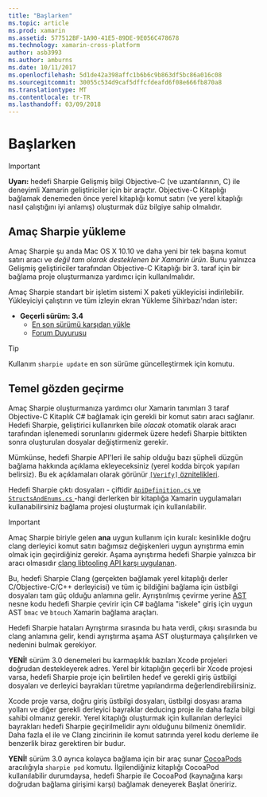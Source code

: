 ```yaml
---
title: "Başlarken"
ms.topic: article
ms.prod: xamarin
ms.assetid: 577512BF-1A90-41E5-89DE-9E056C478678
ms.technology: xamarin-cross-platform
author: asb3993
ms.author: amburns
ms.date: 10/11/2017
ms.openlocfilehash: 5d1de42a398affc1b6b6c9b863df5bc86a016c08
ms.sourcegitcommit: 30055c534d9caf5dffcfdeafd6f08e666fb870a8
ms.translationtype: MT
ms.contentlocale: tr-TR
ms.lasthandoff: 03/09/2018
---
```

# <a name="getting-started"></a>Başlarken

> [!IMPORTANT]
> **Uyarı:** hedefi Sharpie Gelişmiş bilgi Objective-C (ve uzantılarının, C) ile deneyimli Xamarin geliştiriciler için bir araçtır. Objective-C Kitaplığı bağlamak denemeden önce yerel kitaplığı komut satırı (ve yerel kitaplığı nasıl çalıştığını iyi anlamış) oluşturmak düz bilgiye sahip olmalıdır.

<a name="installing" />

## <a name="installing-objective-sharpie"></a>Amaç Sharpie yükleme

Amaç Sharpie şu anda Mac OS X 10.10 ve daha yeni bir tek başına komut satırı aracı ve _değil tam olarak desteklenen bir Xamarin ürün_. Bunu yalnızca Gelişmiş geliştiriciler tarafından Objective-C Kitaplığı bir 3. taraf için bir bağlama proje oluşturmanıza yardımcı için kullanılmalıdır.

Amaç Sharpie standart bir işletim sistemi X paketi yükleyicisi indirilebilir.
Yükleyiciyi çalıştırın ve tüm izleyin ekran Yükleme Sihirbazı'ndan ister:

- **Geçerli sürüm: 3.4**
  - [En son sürümü karşıdan yükle](https://dl.xamarin.com/objective-sharpie/ObjectiveSharpie.pkg)
  - [Forum Duyurusu](https://forums.xamarin.com/discussion/104800/objective-sharpie-3-4)

> [!TIP]
> Kullanım `sharpie update` en son sürüme güncelleştirmek için komutu.

## <a name="basic-walkthrough"></a>Temel gözden geçirme

Amaç Sharpie oluşturmanıza yardımcı olur Xamarin tanımları 3 taraf Objective-C Kitaplık C# bağlamak için gerekli bir komut satırı aracı sağlanır.
Hedefi Sharpie, geliştirici kullanırken bile *olacak* otomatik olarak aracı tarafından işlenemedi sorunlarını gidermek üzere hedefi Sharpie bittikten sonra oluşturulan dosyalar değiştirmeniz gerekir.

Mümkünse, hedefi Sharpie API'leri ile sahip olduğu bazı şüpheli düzgün bağlama hakkında açıklama ekleyeceksiniz (yerel kodda birçok yapıları belirsiz).
Bu ek açıklamaları olarak görünür [ `[Verify]` öznitelikleri](~/cross-platform/macios/binding/objective-sharpie/platform/verify.md).

Hedefi Sharpie çıktı dosyaları - çiftidir [ `ApiDefinition.cs` ve `StructsAndEnums.cs` ](~/cross-platform/macios/binding/objective-sharpie/platform/apidefinitions-structsandenums.md) -hangi derlerken bir kitaplığa Xamarin uygulamaları kullanabilirsiniz bağlama projesi oluşturmak için kullanılabilir.

> [!IMPORTANT]
> Amaç Sharpie biriyle gelen **ana** uygun kullanım için kuralı: kesinlikle doğru clang derleyici komut satırı bağımsız değişkenleri uygun ayrıştırma emin olmak için geçirdiğiniz gerekir. Aşama ayrıştırma hedefi Sharpie yalnızca bir aracı olmasıdır [clang libtooling API karşı uygulanan](http://clang.llvm.org/docs/LibTooling.html).

Bu, hedefi Sharpie Clang (gerçekten bağlamak yerel kitaplığı derler C/Objective-C/C++ derleyicisi) ve tüm iç bildiğini bağlama için üstbilgi dosyaları tam güç olduğu anlamına gelir.
Ayrıştırılmış çevirme yerine [AST](http://en.wikipedia.org/wiki/Abstract_syntax_tree) nesne kodu hedefi Sharpie çevirir için C# bağlama "iskele" giriş için uygun AST `bmac` ve `btouch` Xamarin bağlama araçları.

Hedefi Sharpie hataları Ayrıştırma sırasında bu hata verdi, çıkışı sırasında bu clang anlamına gelir, kendi ayrıştırma aşama AST oluşturmaya çalışılırken ve nedenini bulmak gerekiyor.

**YENİ!** sürüm 3.0 denemeleri bu karmaşıklık bazıları Xcode projeleri doğrudan destekleyerek adres. Yerel bir kitaplığın geçerli bir Xcode projesi varsa, hedefi Sharpie proje için belirtilen hedef ve gerekli giriş üstbilgi dosyaları ve derleyici bayrakları türetme yapılandırma değerlendirebilirsiniz.

Xcode proje varsa, doğru giriş üstbilgi dosyaları, üstbilgi dosyası arama yolları ve diğer gerekli derleyici bayraklar deducing proje ile daha fazla bilgi sahibi olmanız gerekir. Yerel kitaplığı oluşturmak için kullanılan derleyici bayrakları hedefi Sharpie geçirilmelidir aynı olduğunu bilmeniz önemlidir. Daha fazla el ile ve Clang zincirinin ile komut satırında yerel kodu derleme ile benzerlik biraz gerektiren bir budur.

**YENİ!** sürüm 3.0 ayrıca kolayca bağlama için bir araç sunar [CocoaPods](https://cocoapods.org) aracılığıyla `sharpie pod` komutu.
İlgilendiğiniz kitaplığı CocoaPod kullanılabilir durumdaysa, hedefi Sharpie ile CocoaPod (kaynağına karşı doğrudan bağlama girişimi karşı) bağlamak deneyerek Başlat öneririz.
